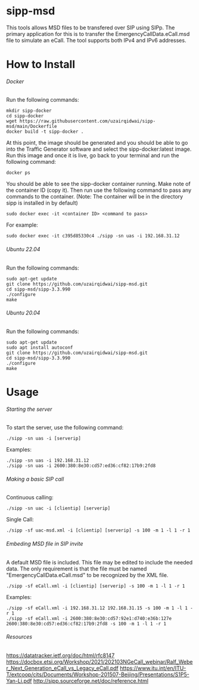 # sipp-msd
This tools allows MSD files to be transfered over SIP using SIPp. The primary application for this is to transfer the EmergencyCallData.eCall.msd file to simulate an eCall. The tool supports both IPv4 and IPv6 addresses. 


# How to Install


###### Docker
Run the following commands:
```
mkdir sipp-docker
cd sipp-docker
wget https://raw.githubusercontent.com/uzairqidwai/sipp-msd/main/Dockerfile
docker build -t sipp-docker .
```
At this point, the image should be generated and you should be able to go into the Traffic Generator software and select the sipp-docker:latest image. Run this image and once it is live, go back to your terminal and run the following command:
```
docker ps
```
You should be able to see the sipp-docker container running. Make note of the container ID (copy it). Then run use the following command to pass any commands to the container. (Note: The container will be in the directory sipp is installed in by default)
```
sudo docker exec -it <container ID> <command to pass>
```
For example:
```
sudo docker exec -it c395d85330c4 ./sipp -sn uas -i 192.168.31.12
```

###### Ubuntu 22.04 
Run the following commands:
```
sudo apt-get update
git clone https://github.com/uzairqidwai/sipp-msd.git
cd sipp-msd/sipp-3.3.990
./configure
make
```


###### Ubuntu 20.04 
Run the following commands:
```
sudo apt-get update
sudo apt install autoconf
git clone https://github.com/uzairqidwai/sipp-msd.git
cd sipp-msd/sipp-3.3.990
./configure
make
```

# Usage

###### Starting the server
To start the server, use the following command:
```
./sipp -sn uas -i [serverip]
```

Examples:
```
./sipp -sn uas -i 192.168.31.12
./sipp -sn uas -i 2600:380:8e30:cd57:ed36:cf82:17b9:2fd8
```


###### Making a basic SIP call
Continuous calling:
```
./sipp -sn uac -i [clientip] [serverip]
```

Single Call:
```
./sipp -sf uac-msd.xml -i [clientip] [serverip] -s 100 -m 1 -l 1 -r 1 
```


###### Embeding MSD file in SIP invite
A default MSD file is included. This file may be edited to include the needed data. The only requirement is that the file must be named "EmergencyCallData.eCall.msd" to be recognized by the XML file.
```
./sipp -sf eCall.xml -i [clientip] [serverip] -s 100 -m 1 -l 1 -r 1
```

Examples:
```
./sipp -sf eCall.xml -i 192.168.31.12 192.168.31.15 -s 100 -m 1 -l 1 -r 1
./sipp -sf eCall.xml -i 2600:380:8e30:cd57:92e1:d740:e36b:127e 2600:380:8e30:cd57:ed36:cf82:17b9:2fd8 -s 100 -m 1 -l 1 -r 1 
```



###### Resources
https://datatracker.ietf.org/doc/html/rfc8147
https://docbox.etsi.org/Workshop/2021/202103NGeCall_webinar/Ralf_Weber_Next_Generation_eCall_vs_Legacy_eCall.pdf
https://www.itu.int/en/ITU-T/extcoop/cits/Documents/Workshop-201507-Beijing/Presentations/S1P5-Yan-Li.pdf
http://sipp.sourceforge.net/doc/reference.html



